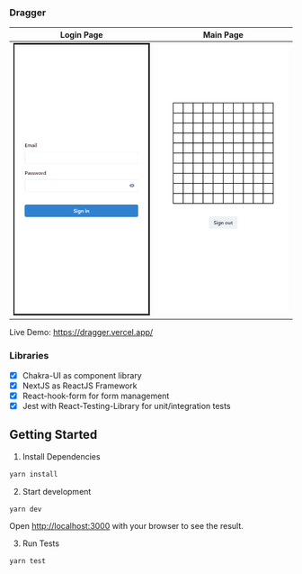 ### Dragger

| Login Page                                                                                         | Main Page                                                                                        |
| -------------------------------------------------------------------------------------------------- | ------------------------------------------------------------------------------------------------ |
| ![image-gallery](https://github.com/ronsigter/dragger/blob/main/public/login-dragger.png?raw=true) | ![image-gallery](https://github.com/ronsigter/dragger/blob/main/public/drag-select.gif?raw=true) |

Live Demo: https://dragger.vercel.app/

### Libraries

- [x] Chakra-UI as component library
- [x] NextJS as ReactJS Framework
- [x] React-hook-form for form management
- [x] Jest with React-Testing-Library for unit/integration tests

## Getting Started

1. Install Dependencies

```bash
yarn install
```

2. Start development

```bash
yarn dev
```

Open [http://localhost:3000](http://localhost:3000) with your browser to see the result.

3. Run Tests

```bash
yarn test
```
